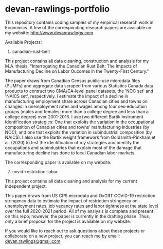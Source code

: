 # devan-rawlings-portfolio
This repository contains coding samples of my empirical research work in Economics. 
A few of the corresponding research papers are available on my website: http://www.devanrawlings.com

Available Projects:

1. canadian-rust-belt

This project contains all data cleaning, construction and analysis for my M.A. thesis, 
"Interrogating the Canadian Rust Belt: The Impacts of Manufacturing Decline on Labor Oucomes in the Twenty-First Century."

The paper draws from Canadian Census public-use microdata files (PUMFs) and aggregate data scraped from various Statistics Canada data products to contruct two
CMA/CA-level panel datasets, the 'NOC set' and 'NAICS set', respectively. I estimate the impact of a decline in manufacturing employment share across Canadian
cities and towns on changes in unemployment rates and wages among four sex-education groups 
(males and females; more than a college degree and less than a college degree) over 2001-2016. I use two different Bartik instrument identification strategies:
One that exploits the variation in the occupational composition of Canadian cities and towns' manufacturing industries (by NOC); and one that exploits the variation
in subindustrial composition (by NAICS). I also use the Bartik weight framework from Goldsmith-Pinkham et al. (2020) to test the identification of my strategies 
and identify the occupations and subindustries that explain most of the damage that manufacturing decline has done to local Canadian labor markets.

The corresponding paper is available on my website.

2. covid-restriction-labor

This project contains all data cleaning and analysis for my current independent project.

This paper draws from US CPS microdata and OxGRT COVID-19 restriction stringency data to estimate the impact of restriction stringency on unemployment rates,
job vacancy rates and labor tightness at the state level over the full 2020-2021 period. All of my analysis is complete and present on this repo; however,
the paper is currently in the drafting phase. Thus, only a brief proposal for the project is available on my website.

If you would like to reach out to ask questions about these projects or collaborate on a new project, you can reach me by email:
devan.rawlings@gmail.com
